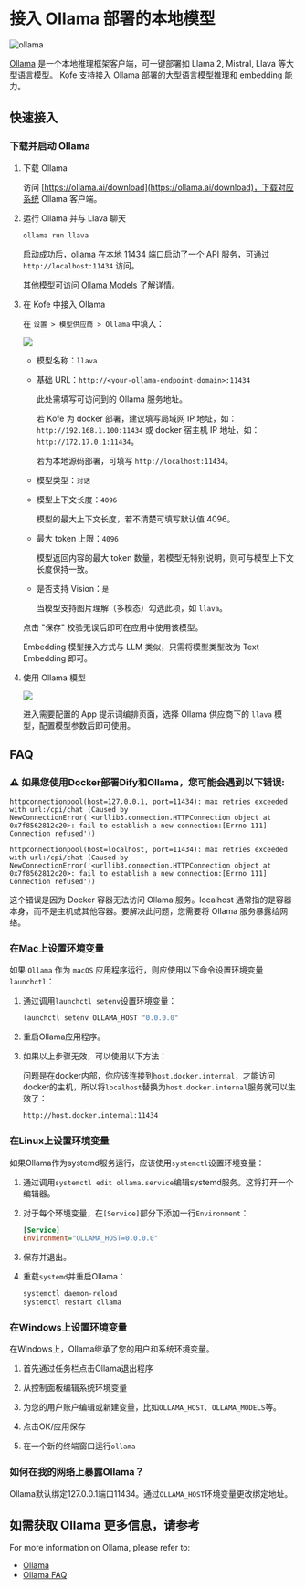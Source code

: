 # 接入 Ollama 部署的本地模型

![ollama](../../.gitbook/assets/ollama.png)

[Ollama](https://github.com/jmorganca/ollama) 是一个本地推理框架客户端，可一键部署如 Llama 2, Mistral, Llava 等大型语言模型。
Kofe 支持接入 Ollama 部署的大型语言模型推理和 embedding 能力。

## 快速接入

### 下载并启动 Ollama

1. 下载 Ollama

   访问 [https://ollama.ai/download](https://ollama.ai/download)，下载对应系统 Ollama 客户端。

2. 运行 Ollama 并与 Llava 聊天

    ```bash
    ollama run llava
    ```

    启动成功后，ollama 在本地 11434 端口启动了一个 API 服务，可通过 `http://localhost:11434` 访问。

    其他模型可访问 [Ollama Models](https://ollama.ai/library) 了解详情。

3. 在 Kofe 中接入 Ollama

   在 `设置 > 模型供应商 > Ollama` 中填入：

   ![](../../.gitbook/assets/ollama-config-zh.png)

   - 模型名称：`llava`
   
   - 基础 URL：`http://<your-ollama-endpoint-domain>:11434`
   
     此处需填写可访问到的 Ollama 服务地址。
   
     若 Kofe 为 docker 部署，建议填写局域网 IP 地址，如：`http://192.168.1.100:11434` 或 docker 宿主机 IP 地址，如：`http://172.17.0.1:11434`。
   
     若为本地源码部署，可填写 `http://localhost:11434`。

   - 模型类型：`对话`

   - 模型上下文长度：`4096`
   
     模型的最大上下文长度，若不清楚可填写默认值 4096。
   
   - 最大 token 上限：`4096`
   
     模型返回内容的最大 token 数量，若模型无特别说明，则可与模型上下文长度保持一致。

   - 是否支持 Vision：`是`
   
     当模型支持图片理解（多模态）勾选此项，如 `llava`。

   点击 "保存" 校验无误后即可在应用中使用该模型。

   Embedding 模型接入方式与 LLM 类似，只需将模型类型改为 Text Embedding 即可。

4. 使用 Ollama 模型

   ![](../../.gitbook/assets/ollama-use-model.png)

   进入需要配置的 App 提示词编排页面，选择 Ollama 供应商下的 `llava` 模型，配置模型参数后即可使用。

## FAQ

### ⚠️ 如果您使用Docker部署Dify和Ollama，您可能会遇到以下错误:

```
httpconnectionpool(host=127.0.0.1, port=11434): max retries exceeded with url:/cpi/chat (Caused by NewConnectionError('<urllib3.connection.HTTPConnection object at 0x7f8562812c20>: fail to establish a new connection:[Errno 111] Connection refused'))

httpconnectionpool(host=localhost, port=11434): max retries exceeded with url:/cpi/chat (Caused by NewConnectionError('<urllib3.connection.HTTPConnection object at 0x7f8562812c20>: fail to establish a new connection:[Errno 111] Connection refused'))
```

这个错误是因为 Docker 容器无法访问 Ollama 服务。localhost 通常指的是容器本身，而不是主机或其他容器。要解决此问题，您需要将 Ollama 服务暴露给网络。

### 在Mac上设置环境变量

如果 `Ollama` 作为 `macOS` 应用程序运行，则应使用以下命令设置环境变量`launchctl`：

1. 通过调用`launchctl setenv`设置环境变量：

    ```bash
    launchctl setenv OLLAMA_HOST "0.0.0.0"
    ```

2. 重启Ollama应用程序。

3. 如果以上步骤无效，可以使用以下方法：

    问题是在docker内部，你应该连接到`host.docker.internal`，才能访问docker的主机，所以将`localhost`替换为`host.docker.internal`服务就可以生效了：

    ```bash
    http://host.docker.internal:11434
    ```

### 在Linux上设置环境变量

如果Ollama作为systemd服务运行，应该使用`systemctl`设置环境变量：

1. 通过调用`systemctl edit ollama.service`编辑systemd服务。这将打开一个编辑器。

2. 对于每个环境变量，在`[Service]`部分下添加一行`Environment`：

    ```ini
    [Service]
    Environment="OLLAMA_HOST=0.0.0.0"
    ```

3. 保存并退出。

4. 重载`systemd`并重启Ollama：

   ```bash
   systemctl daemon-reload
   systemctl restart ollama
   ```

### 在Windows上设置环境变量

在Windows上，Ollama继承了您的用户和系统环境变量。

1. 首先通过任务栏点击Ollama退出程序

2. 从控制面板编辑系统环境变量

3. 为您的用户账户编辑或新建变量，比如`OLLAMA_HOST`、`OLLAMA_MODELS`等。

4. 点击OK/应用保存

5. 在一个新的终端窗口运行`ollama`

### 如何在我的网络上暴露Ollama？

Ollama默认绑定127.0.0.1端口11434。通过`OLLAMA_HOST`环境变量更改绑定地址。

## 如需获取 Ollama 更多信息，请参考

For more information on Ollama, please refer to: 

- [Ollama](https://github.com/jmorganca/ollama)
- [Ollama FAQ](https://github.com/ollama/ollama/blob/main/docs/faq.md)

